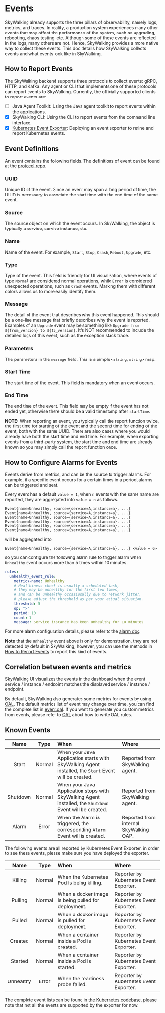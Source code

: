 # Events

SkyWalking already supports the three pillars of observability, namely logs, metrics, and traces.
In reality, a production system experiences many other events that may affect the performance of the system, such as upgrading, rebooting, chaos testing, etc.
Although some of these events are reflected in the logs, many others are not. Hence, SkyWalking provides a more native way to collect these events.
This doc details how SkyWalking collects events and what events look like in SkyWalking.

## How to Report Events

The SkyWalking backend supports three protocols to collect events: gRPC, HTTP, and Kafka. Any agent or CLI that implements one of these protocols can report events to SkyWalking.
Currently, the officially supported clients to report events are:

- [ ] Java Agent Toolkit: Using the Java agent toolkit to report events within the applications.
- [x] SkyWalking CLI: Using the CLI to report events from the command line interface.
- [x] [Kubernetes Event Exporter](http://github.com/apache/skywalking-kubernetes-event-exporter): Deploying an event exporter to refine and report Kubernetes events.

## Event Definitions

An event contains the following fields. The definitions of event can be found at the [protocol repo](https://github.com/apache/skywalking-data-collect-protocol/tree/master/event).

### UUID

Unique ID of the event. Since an event may span a long period of time, the UUID is necessary to associate the start time with the end time of the same event. 

### Source

The source object on which the event occurs. In SkyWalking, the object is typically a service, service instance, etc.

### Name

Name of the event. For example, `Start`, `Stop`, `Crash`, `Reboot`, `Upgrade`, etc.

### Type

Type of the event. This field is friendly for UI visualization, where events of type `Normal` are considered normal operations,
while `Error` is considered unexpected operations, such as `Crash` events. Marking them with different colors allows us to more easily identify them.

### Message

The detail of the event that describes why this event happened. This should be a one-line message that briefly describes why the event is reported. Examples of an `Upgrade` event may be something like `Upgrade from ${from_version} to ${to_version}`.
It's NOT recommended to include the detailed logs of this event, such as the exception stack trace.

### Parameters

The parameters in the `message` field. This is a simple `<string,string>` map. 

### Start Time

The start time of the event. This field is mandatory when an event occurs.

### End Time

The end time of the event. This field may be empty if the event has not ended yet, otherwise there should be a valid timestamp after `startTime`.

**NOTE:** When reporting an event, you typically call the report function twice, the first time for starting of the event and the second time for ending of the event, both with the same UUID.
There are also cases where you would already have both the start time and end time. For example, when exporting events from a third-party system, the start time and end time are already known so you may simply call the report function once.

## How to Configure Alarms for Events

Events derive from metrics, and can be the source to trigger alarms. For example, if a specific event occurs for a
certain times in a period, alarms can be triggered and sent.

Every event has a default `value = 1`, when `n` events with the same name are reported, they are aggregated
into `value = n` as follows.

```
Event{name=Unhealthy, source={service=A,instance=a}, ...}
Event{name=Unhealthy, source={service=A,instance=a}, ...}
Event{name=Unhealthy, source={service=A,instance=a}, ...}
Event{name=Unhealthy, source={service=A,instance=a}, ...}
Event{name=Unhealthy, source={service=A,instance=a}, ...}
Event{name=Unhealthy, source={service=A,instance=a}, ...}
```

will be aggregated into

```
Event{name=Unhealthy, source={service=A,instance=a}, ...} <value = 6>
```

so you can configure the following alarm rule to trigger alarm when `Unhealthy` event occurs more than 5 times within 10
minutes.

```yaml
rules:
  unhealthy_event_rule:
    metrics-name: Unhealthy
    # Healthiness check is usually a scheduled task,
    # they may be unhealthy for the first few times,
    # and can be unhealthy occasionally due to network jitter,
    # please adjust the threshold as per your actual situation.
    threshold: 5
    op: ">"
    period: 10
    count: 1
    message: Service instance has been unhealthy for 10 minutes
```

For more alarm configuration details, please refer to the [alarm doc](../setup/backend/backend-alarm.md).

**Note** that the `Unhealthy` event above is only for demonstration, they are not detected by default in SkyWalking,
however, you can use the methods in [How to Report Events](#how-to-report-events) to report this kind of events.

## Correlation between events and metrics

SkyWalking UI visualizes the events in the dashboard when the event service / instance / endpoint matches the displayed
service / instance / endpoint.

By default, SkyWalking also generates some metrics for events by using [OAL](oal.md). The default metrics list of event
may change over time, you can find the complete list
in [event.oal](../../../oap-server/server-starter/src/main/resources/oal/event.oal). If you want to generate you
custom metrics from events, please refer to [OAL](oal.md) about how to write OAL rules.

## Known Events

| Name | Type | When | Where |
| :----: | :----: | :-----| :---- |
| Start | Normal | When your Java Application starts with SkyWalking Agent installed, the `Start` Event will be created. | Reported from SkyWalking agent. |
| Shutdown | Normal | When your Java Application stops with SkyWalking Agent installed, the `Shutdown` Event will be created. | Reported from SkyWalking agent. |
| Alarm | Error | When the Alarm is triggered, the corresponding `Alarm` Event will is created. | Reported from internal SkyWalking OAP. |

The following events are all reported
by [Kubernetes Event Exporter](http://github.com/apache/skywalking-kubernetes-event-exporter), in order to see these
events, please make sure you have deployed the exporter. 

| Name | Type | When | Where |
| :----: | :----: | :-----| :---- |
| Killing | Normal | When the Kubernetes Pod is being killing. | Reporter by Kubernetes Event Exporter. |
| Pulling | Normal | When a docker image is being pulled for deployment. | Reporter by Kubernetes Event Exporter. |
| Pulled | Normal | When a docker image is pulled for deployment. | Reporter by Kubernetes Event Exporter. |
| Created | Normal | When a container inside a Pod is created. | Reporter by Kubernetes Event Exporter. |
| Started | Normal | When a container inside a Pod is started. | Reporter by Kubernetes Event Exporter. |
| Unhealthy | Error | When the readiness probe failed. | Reporter by Kubernetes Event Exporter. |

The complete event lists can be found
in [the Kubernetes codebase](https://github.com/kubernetes/kubernetes/blob/v1.21.1/pkg/kubelet/events/event.go), please
note that not all the events are supported by the exporter for now.
